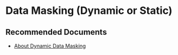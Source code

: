 <properties
	pageTitle="Data Masking (Dynamic or Static)"
	description="Data Masking (Dynamic or Static)"
	infoBubbleText="Data Masking (Dynamic or Static)"
	service=""
	resource=""
	authors="srdan-bozovic-msft"
	ms.author="srbozovi"
	displayOrder=""
	articleId="93dd31fa-7ac6-4b6a-a889-df2cd51ce163"
	diagnosticScenario=""
	selfHelpType="generic"
	supportTopicIds="32637251"
	resourceTags=""
	productPesIds="16259"
	cloudEnvironments="Public, BlackForest, Fairfax, MoonCake, USSEC, USNAT"
	ownershipId="AzureData_AzureSQLMI"
/>

# Data Masking (Dynamic or Static)

## **Recommended Documents**

- [About Dynamic Data Masking](https://docs.microsoft.com/azure/sql-database/sql-database-dynamic-data-masking-get-started)
